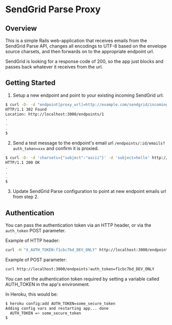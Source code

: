 # SendGrid Parse Proxy

## Overview

This is a simple Rails web-application that receives emails from the SendGrid Parse API,
changes all encodings to UTF-8 based on the envelope source charsets, and then forwards on to
the appropriate endpoint url.

SendGrid is looking for a response code of 200, so the app just blocks and passes back whatever
it receives from the url.


## Getting Started

1. Setup a new endpoint and point to your existing incoming SendGrid url:

```bash
$ curl -D- -d "endpoint[proxy_url]=http://example.com/sendgrid/incoming" http://localhost:3000/endpoints?auth_token=f1cbc7bd_DEV_ONLY
HTTP/1.1 302 Found 
Location: http://localhost:3000/endpoints/1
.
.
.
$
```

2. Send a test message to the endpoint's email url `/endpoints/:id/emails?auth_token=xxx` and confirm it is proxied.

```bash
$ curl -D- -d 'charsets={"subject":"ascii"}' -d 'subject=hello' http://localhost:3000/endpoints/1/emails?auth_token=f1cbc7bd_DEV_ONLY
HTTP/1.1 200 OK 
.
.
.
$
```

3. Update SendGrid Parse configuration to point at new endpoint emails url from step 2.


## Authentication

You can pass the authentication token via an HTTP header, or via the `auth_token` POST parameter.

Example of HTTP header:
```bash
curl -H "X_AUTH_TOKEN:f1cbc7bd_DEV_ONLY" http://localhost:3000/endpoints
```

Example of POST parameter:
```bash
curl http://localhost:3000/endpoints?auth_token=f1cbc7bd_DEV_ONLY
```

You can set the authentication token required by setting a variable called AUTH_TOKEN in the app's environment.

In Heroku, this would be:
```bash
$ heroku config:add AUTH_TOKEN=some_secure_token
Adding config vars and restarting app... done
  AUTH_TOKEN => some_secure_token
$
```
